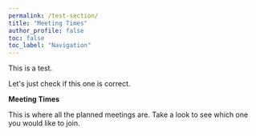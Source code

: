 ```yaml
---
permalink: /test-section/
title: "Meeting Times"
author_profile: false
toc: false
toc_label: "Navigation"
---
```


This is a test.

Let's just check if this one is correct.

**Meeting Times**

This is where all the planned meetings are. Take a look to see which one you would like to join.



<iframe src="https://docs.google.com/spreadsheets/d/e/2PACX-1vTyPt4Sf13BiaDTZ8EyH_r8upkxKP-j2czpGDo3U4aCUwJg4-YQUHzLfE4-qlYH6qwHxDNRq2LOqV8T/pubhtml?gid=0&amp;single=true&amp;widget=true&amp></iframe>